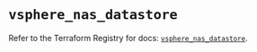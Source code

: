 # `vsphere_nas_datastore`

Refer to the Terraform Registry for docs: [`vsphere_nas_datastore`](https://registry.terraform.io/providers/vmware/vsphere/2.14.2/docs/resources/nas_datastore).
